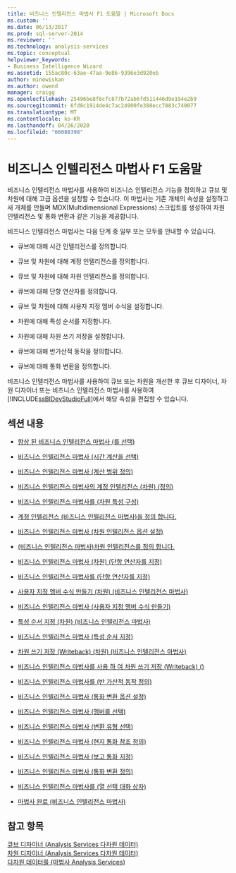 ```yaml
---
title: 비즈니스 인텔리전스 마법사 F1 도움말 | Microsoft Docs
ms.custom: ''
ms.date: 06/13/2017
ms.prod: sql-server-2014
ms.reviewer: ''
ms.technology: analysis-services
ms.topic: conceptual
helpviewer_keywords:
- Business Intelligence Wizard
ms.assetid: 155ac80c-63ae-47aa-9e86-9396e3d920eb
author: minewiskan
ms.author: owend
manager: craigg
ms.openlocfilehash: 25496be8f8cfc877b72ab6fd511446d9e194e2b9
ms.sourcegitcommit: 6fd8c1914de4c7ac24900fe388ecc7883c740077
ms.translationtype: MT
ms.contentlocale: ko-KR
ms.lasthandoff: 04/26/2020
ms.locfileid: "66088398"
---
```

# <a name="business-intelligence-wizard-f1-help"></a>비즈니스 인텔리전스 마법사 F1 도움말
  비즈니스 인텔리전스 마법사를 사용하여 비즈니스 인텔리전스 기능을 정의하고 큐브 및 차원에 대해 고급 옵션을 설정할 수 있습니다. 이 마법사는 기존 개체의 속성을 설정하고 새 개체를 만들며 MDX(Multidimensional Expressions) 스크립트를 생성하여 차원 인텔리전스 및 통화 변환과 같은 기능을 제공합니다.  
  
 비즈니스 인텔리전스 마법사는 다음 단계 중 일부 또는 모두를 안내할 수 있습니다.  
  
-   큐브에 대해 시간 인텔리전스를 정의합니다.  
  
-   큐브 및 차원에 대해 계정 인텔리전스를 정의합니다.  
  
-   큐브 및 차원에 대해 차원 인텔리전스를 정의합니다.  
  
-   큐브에 대해 단항 연산자를 정의합니다.  
  
-   큐브 및 차원에 대해 사용자 지정 멤버 수식을 설정합니다.  
  
-   차원에 대해 특성 순서를 지정합니다.  
  
-   차원에 대해 차원 쓰기 저장을 설정합니다.  
  
-   큐브에 대해 반가산적 동작을 정의합니다.  
  
-   큐브에 대해 통화 변환을 정의합니다.  
  
 비즈니스 인텔리전스 마법사를 사용하여 큐브 또는 차원을 개선한 후 큐브 디자이너, 차원 디자이너 또는 비즈니스 인텔리전스 마법사를 사용하여 [!INCLUDE[ssBIDevStudioFull](../includes/ssbidevstudiofull-md.md)]에서 해당 속성을 편집할 수 있습니다.  
  
## <a name="in-this-section"></a>섹션 내용  
  
-   [향상 된 비즈니스 인텔리전스 마법사 &#40;를 선택&#41;](choose-enhancement-business-intelligence-wizard.md)  
  
-   [비즈니스 인텔리전스 마법사 &#40;시간 계산을 선택&#41;](choose-time-calculations-business-intelligence-wizard.md)  
  
-   [비즈니스 인텔리전스 마법사 &#40;계산 범위 정의&#41;](define-scope-of-calculations-business-intelligence-wizard.md)  
  
-   [비즈니스 인텔리전스 마법사의 계정 인텔리전스 &#40;차원&#41; &#40;정의&#41;](define-account-intelligence-dimension-business-intelligence-wizard.md)  
  
-   [비즈니스 인텔리전스 마법사를 &#40;차원 특성 구성&#41;](configure-dimension-attributes-business-intelligence-wizard.md)  
  
-   [계정 인텔리전스 &#40;비즈니스 인텔리전스 마법사&#41;을 정의 합니다.](define-account-intelligence-business-intelligence-wizard.md)  
  
-   [비즈니스 인텔리전스 마법사 &#40;차원 인텔리전스 옵션 설정&#41;](set-dimension-intelligence-options-business-intelligence-wizard.md)  
  
-   [&#40;비즈니스 인텔리전스 마법사&#41;차원 인텔리전스를 정의 합니다.](define-dimension-intelligence-business-intelligence-wizard.md)  
  
-   [비즈니스 인텔리전스 마법사 &#40;차원&#41; &#40;단항 연산자를 지정&#41;](specify-a-unary-operator-dimension-business-intelligence-wizard.md)  
  
-   [비즈니스 인텔리전스 마법사를 &#40;단항 연산자를 지정&#41;](specify-a-unary-operator-business-intelligence-wizard.md)  
  
-   [사용자 지정 멤버 수식 만들기 &#40;차원&#41; &#40;비즈니스 인텔리전스 마법사&#41;](create-a-custom-member-formula-dimension-business-intelligence-wizard.md)  
  
-   [비즈니스 인텔리전스 마법사 &#40;사용자 지정 멤버 수식 만들기&#41;](create-a-custom-member-formula-business-intelligence-wizard.md)  
  
-   [특성 순서 지정 &#40;차원&#41; &#40;비즈니스 인텔리전스 마법사&#41;](specify-attribute-ordering-dimension-business-intelligence-wizard.md)  
  
-   [비즈니스 인텔리전스 마법사 &#40;특성 순서 지정&#41;](specify-attribute-ordering-business-intelligence-wizard.md)  
  
-   [차원 쓰기 저장 (Writeback) &#40;차원&#41; &#40;비즈니스 인텔리전스 마법사&#41;](enable-dimension-writeback-dimension-business-intelligence-wizard.md)  
  
-   [비즈니스 인텔리전스 마법사를 사용 하 여 차원 쓰기 저장 (Writeback) &#40;&#41;](enable-dimension-writeback-business-intelligence-wizard.md)  
  
-   [비즈니스 인텔리전스 마법사를 &#40;반 가산적 동작 정의&#41;](define-semiadditive-behavior-business-intelligence-wizard.md)  
  
-   [비즈니스 인텔리전스 마법사 &#40;통화 변환 옵션 설정&#41;](set-currency-conversion-options-business-intelligence-wizard.md)  
  
-   [비즈니스 인텔리전스 마법사 &#40;멤버를 선택&#41;](select-members-business-intelligence-wizard.md)  
  
-   [비즈니스 인텔리전스 마법사 &#40;변환 유형 선택&#41;](select-conversion-type-business-intelligence-wizard.md)  
  
-   [비즈니스 인텔리전스 마법사 &#40;현지 통화 참조 정의&#41;](define-local-currency-reference-business-intelligence-wizard.md)  
  
-   [비즈니스 인텔리전스 마법사 &#40;보고 통화 지정&#41;](specify-reporting-currencies-business-intelligence-wizard.md)  
  
-   [비즈니스 인텔리전스 마법사 &#40;통화 변환 정의&#41;](define-currency-conversion-business-intelligence-wizard.md)  
  
-   [비즈니스 인텔리전스 마법사를 &#40;열 선택 대화 상자&#41;](select-a-column-dialog-box-business-intelligence-wizard.md)  
  
-   [마법사 완료 &#40;비즈니스 인텔리전스 마법사&#41;](completing-the-wizard-business-intelligence-wizard.md)  
  
## <a name="see-also"></a>참고 항목  
 [큐브 디자이너 &#40;Analysis Services 다차원 데이터&#41;](cube-designer-analysis-services-multidimensional-data.md)   
 [차원 디자이너 &#40;Analysis Services 다차원 데이터&#41;](dimension-designer-analysis-services-multidimensional-data.md)   
 [다차원 데이터를 &#40;마법사 Analysis Services&#41;](analysis-services-wizards-multidimensional-data.md)  
  
  
